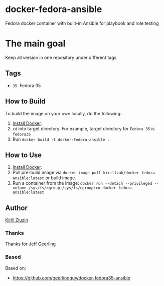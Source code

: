 # docker-fedora-ansible
Fedora docker container with built-in Ansible for playbook and role testing

# The main goal
Keep all version in one repository under different tags

## Tags
- `35`. Fedora 35

## How to Build

To build the image on your own locally, do the following:

  1. [Install Docker](https://docs.docker.com/engine/installation/).
  2. `cd` into target directory. For example, target directory for `Fedora 35` is `fedora35`
  3. Run `docker build -t docker-fedora-ansible .`.

  ## How to Use

  1. [Install Docker](https://docs.docker.com/engine/installation/).
  2. Pull pre-build image via `docker image pull kirillzak/docker-fedora-ansible:latest` or build image.
  3. Run a container from the image: `docker run --detach --privileged --volume /sys/fs/cgroup:/sys/fs/cgroup:ro docker-fedora-ansible:latest`

## Author

[Kirill Ziuzin](https://kirill-zak.ru/)

### Thanks
Thanks for [Jeff Geerling](https://github.com/geerlingguy)

### Based
Based on:
- https://github.com/geerlingguy/docker-fedora35-ansible